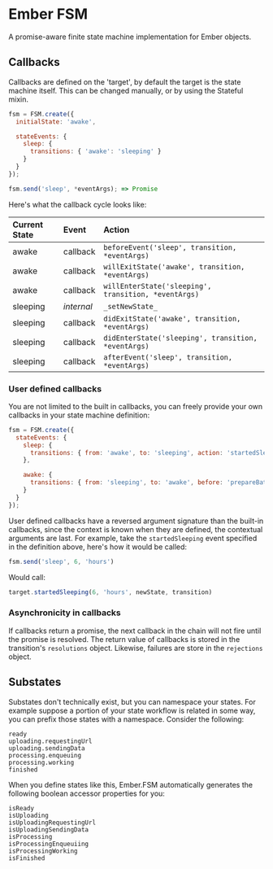 Ember FSM
=========

A promise-aware finite state machine implementation for Ember objects.

## Callbacks

Callbacks are defined on the 'target', by default the target is the state
machine itself. This can be changed manually, or by using the Stateful mixin.

```js
fsm = FSM.create({
  initialState: 'awake',

  stateEvents: {
    sleep: {
      transitions: { 'awake': 'sleeping' }
    }
  }
});

fsm.send('sleep', *eventArgs); => Promise
```

Here's what the callback cycle looks like:

| Current State | Event      | Action                                               |
|:--------------|:-----------|:-----------------------------------------------------|
| awake         | callback   | `beforeEvent('sleep', transition, *eventArgs)`       |
| awake         | callback   | `willExitState('awake', transition, *eventArgs)`     |
| awake         | callback   | `willEnterState('sleeping', transition, *eventArgs)` |
| sleeping      | _internal_ | `_setNewState_`                                      |
| sleeping      | callback   | `didExitState('awake', transition, *eventArgs)`      |
| sleeping      | callback   | `didEnterState('sleeping', transition, *eventArgs)`  |
| sleeping      | callback   | `afterEvent('sleep', transition, *eventArgs)`        |

### User defined callbacks

You are not limited to the built in callbacks, you can freely provide your own
callbacks in your state machine definition:

```js
fsm = FSM.create({
  stateEvents: {
    sleep: {
      transitions: { from: 'awake', to: 'sleeping', action: 'startedSleeping' }
    },

    awake: {
      transitions: { from: 'sleeping', to: 'awake', before: 'prepareBath' }
    }
  }
});
```

User defined callbacks have a reversed argument signature than the built-in
callbacks, since the context is known when they are defined, the contextual
arguments are last. For example, take the `startedSleeping` event specified
in the definition above, here's how it would be called:

```js
fsm.send('sleep', 6, 'hours')
```

Would call:

```js
target.startedSleeping(6, 'hours', newState, transition)
```

### Asynchronicity in callbacks

If callbacks return a promise, the next callback in the chain will not fire
until the promise is resolved. The return value of callbacks is stored in the
transition's `resolutions` object. Likewise, failures are store in the
`rejections` object.

## Substates

Substates don't technically exist, but you can namespace your states. For
example suppose a portion of your state workflow is related in some way, you can
prefix those states with a namespace. Consider the following:

```
ready
uploading.requestingUrl
uploading.sendingData
processing.enqueuing
processing.working
finished
```

When you define states like this, Ember.FSM automatically generates the
following boolean accessor properties for you:

```
isReady
isUploading
isUploadingRequestingUrl
isUploadingSendingData
isProcessing
isProcessingEnqueuiing
isProcessingWorking
isFinished
```
